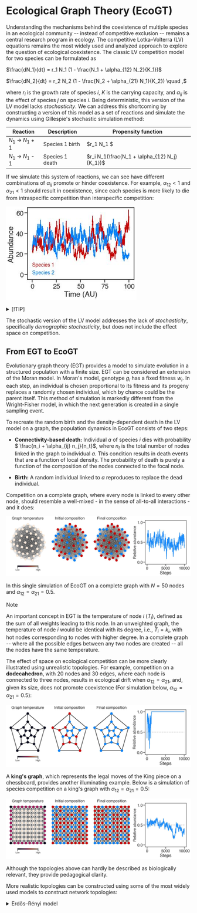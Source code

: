 # Ecological Graph Theory (EcoGT)

Understanding the mechanisms behind the coexistence of multiple species in an ecological community -- instead of
competitive exclusion -- remains a central research program in ecology. The competitive
Lotka–Volterra (LV) equations remains the most widely used and analyzed approach to explore the
question of ecological coexistence. The classic LV competition model for two species can be
formulated as

$\frac{dN_1}{dt} = r_1 N_1 (1 - \frac{N_1 + \alpha_{12} N_2}{K_1})$ 

$\frac{dN_2}{dt} = r_2 N_2 (1 - \frac{N_2 + \alpha_{21} N_1}{K_2}) \quad ,$

where $r_i$ is the growth rate of species $i$, $K$ is the carrying capacity, and $\alpha_{ij}$ is
the effect of species $j$ on species $i$. Being deterministic, this version of the LV model lacks
_stochasticity_. We can address this shortcoming by constructing a version of this model as a set of
reactions and simulate the dynamics using Gillespie's stochastic simulation method:

| Reaction  | Description | Propensity function |
| ------------- | ------------- | ------------- |
| $N_1$ -> $N_1$ + 1 | Species 1 birth  | $r_1 N_1 $  |
| $N_1$ -> $N_1$ - 1  | Species 1 death |$r_i N_1(\frac{N_1 + \alpha_{12} N_j}{K_1})$  |

If we simulate this system of reactions, we can see have different combinations of $\alpha_{ij}$
promote or hinder coexistence. For example, $\alpha_{12} < 1$ and $\alpha_{21} < 1$ should result in
coexistence, since each species is more likely to die from intraspecific competition than
interspecific competition: 

![alt text](./images/SAA_LV.jpeg)

<!-- 
> [!TIP]
> How to run the stochastic version of the LV model?
```ruby
   from stochasticLV import *
   test = SAA(N1_0, N2_0, r1, r2, α12, α21, k)
   test.simulate(time)
   output = pd.DataFrame.from_dict(test.init_cond)
``` -->

<details>

<summary>[!TIP]
</summary>

To run the stochastic version of the LV model:
```ruby
   from stochasticLV import *
   test = SAA(N1_0, N2_0, r1, r2, α12, α21, k)
   test.simulate(time)
   output = pd.DataFrame.from_dict(test.init_cond)
```

</details>


The stochastic version of the LV model addresses the lack of _stochasticity_, specifically
_demographic stochasticity_, but does not include the effect space on competition.

## From EGT to EcoGT

Evolutionary graph theory (EGT) provides a model to
simulate evolution in a structured population with a finite size. EGT can be considered an extension
of the Moran model. In Moran's model, genotype $g_i$ has a fixed fitness $w_i$. In
each step, an individual is chosen proportional to its fitness and its progeny replaces a randomly
chosen individual, which by chance could be the parent itself. This method of simulation is markedly
different from the Wright-Fisher model, in which the next generation is created in a single sampling
event. 

To recreate the random birth and the density-dependent death in the LV model on a graph, the
population dynamics in EcoGT consists of two steps:

- **Connectivity-based death:** Individual $a$ of species $i$ dies with probability $
\frac{n_i + \alpha_{ij} n_j}{n_t}$, where $n_t$ is the total number of nodes linked in the graph to
individual $a$. This condition results in death events that are a function of local
density. The probability of death is purely a function of the composition of the nodes
connected to the focal node.

- **Birth:** A random individual linked to $a$ reproduces to replace the dead individual.

Competition on a complete graph, where every node is linked to every other node, should resemble a
well-mixed - in the sense of all-to-all interactions - and it does:

![alt text](./images/comp_graph.jpeg)

In this single simulation of EcoGT on a complete graph with $N=50$ nodes and $\alpha_{12} =
\alpha_{21} = 0.5$. 

> [!NOTE]
> An important concept in EGT is the temperature of node $i$ ($T_i$), defined as the sum of all weights leading to
this node. In an unweighted graph, the temperature  of node $i$ would be identical with its degree,
i.e., $T_i = k_i$, with hot nodes corresponding to nodes with higher degree. In a complete graph --
where all the possible edges between any two nodes are created -- all the nodes have the same
temperature.

The effect of space on ecological competition can be more clearly illustrated using unrealistic
topologies. For example, competition on a **dodecahedron**, with 20 nodes and 30 edges, where each node
is connected to three nodes, results in ecological drift when $\alpha_{12} =
\alpha_{21}$, and, given its size, does not promote coexistence (For simulation below, $\alpha_{12} =
\alpha_{21} = 0.5$):

![alt text](./images/dodec.jpeg)

A **king's graph**, which represents the legal moves of the King piece on a
chessboard, provides another illuminating example. Below is a simulation of species competition on a
king's graph with $\alpha_{12} =
\alpha_{21} = 0.5$:

![alt text](./images/kings_graph.jpeg)

Although the topologies above can hardly be described as biologically relevant, they
provide pedagogical clarity. 

More realistic topologies can be constructed using some of the most
widely used models to construct network topologies:

<details>

<summary>Erdős–Rényi model
</summary>

### You can add a header

You can add text within a collapsed section.

You can add an image or a code block, too.

```ruby
   puts "Hello World"
```

</details>